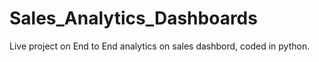 # Sales_Analytics_Dashboards
Live project  on End to End analytics on sales dashbord, coded in python.
